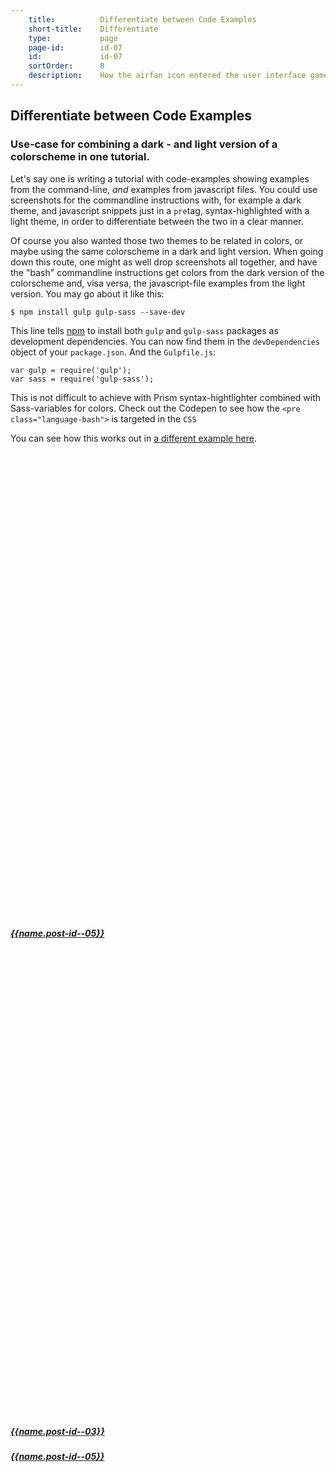 ```yaml
---
    title:          Differentiate between Code Examples
    short-title:    Differentiate
    type:           page
    page-id:        id-07
    id:             id-07
    sortOrder:      8
    description:    How the airfan icon entered the user interface game and came out on top of the competition
---
```


## Differentiate between Code Examples

### Use-case for combining a dark - and light version of a colorscheme in one tutorial.

Let's say one is writing a tutorial with code-examples showing examples from the command-line, _and_ examples from javascript files. You could use screenshots for the commandline instructions with, for example a dark theme, and javascript snippets just in a `pre`tag, syntax-highlighted with a light theme, in order to differentiate between the two in a clear manner.

Of course you also wanted those two themes to be related in colors, or maybe using the same colorscheme in a dark and light version. When going down this route, one might as well drop screenshots all together, and have the "bash" commandline instructions get colors from the dark version of the colorscheme and, visa versa, the javascript-file examples from the light version. You may go about it like this:

<div class="example">

    $ npm install gulp gulp-sass --save-dev

This line tells [npm](http://npmjs.com) to install both `gulp` and `gulp-sass` packages as development dependencies. You can now find them in the `devDependencies` object of your `package.json`. And the `Gulpfile.js`:

    var gulp = require('gulp');
    var sass = require('gulp-sass');

</div>

This is not difficult to achieve with Prism syntax-hightlighter combined with Sass-variables for colors. Check out the Codepen to see how the `<pre class="language-bash">` is targeted in the `CSS`

You can see how this works out in [a different example here](http://atelierbram.github.io/Starter-Assemble-Gulp/).


<div class="prevnext">
  <h5><a href="../{{url.post-id--06}}" rel="prev"><i class="icon icon-8 icon-arrow-left"><svg class="shape-icon" viewBox="0 0 8 12"><use xlink:href="#shape-arrow-point" transform="rotate(180,4,6)"></use></svg></i> {{name.post-id--05}}</a></h5>
</div>

<div class="prevnext">
  <h5><a href="../{{url.post-id--07}}" rel="prev"><i class="icon icon-8 icon-arrow-left"><svg class="shape-icon" viewBox="0 0 8 12"><use xlink:href="#shape-arrow-point" transform="rotate(180,4,6)"></use></svg></i> {{name.post-id--03}}</a></h5>
  <h5><a href="../{{url.post-id--05}}" rel="next">{{name.post-id--05}} <i class="icon icon-8 icon-arrow-right"><svg class="shape-icon" viewBox="0 0 8 12"><use xlink:href="#shape-arrow-point"></use></svg></i></a></h5>
</div>
